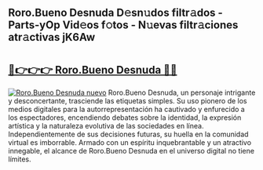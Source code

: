 ## Roro.Bueno Desnuda D𝚎sn𝚞dos filtr𝚊dos - Parts-yOp Vid𝚎os f𝚘tos - N𝚞evas filtr𝚊ciones atr𝚊ctivas jK6Aw

# <h2><a href="http://mbbgvm.tromn.icu/?c=Roro.Bueno+Desnuda">🔗👉👉👉 Roro.Bueno Desnuda 🔗🔗</a></h2>

[![Roro.Bueno Desnuda nuevo](https://i.imgur.com/pEAQMta.gif)](http://mbbgvm.tromn.icu/?c=Roro.Bueno+Desnuda)
Roro.Bueno Desnuda, un personaje intrigante y desconcertante, trasciende las etiquetas simples. Su uso pionero de los medios digitales para la autorrepresentación ha cautivado y enfurecido a los espectadores, encendiendo debates sobre la identidad, la expresión artística y la naturaleza evolutiva de las sociedades en línea. Independientemente de sus decisiones futuras, su huella en la comunidad virtual es imborrable. Armado con un espíritu inquebrantable y un atractivo innegable, el alcance de Roro.Bueno Desnuda en el universo digital no tiene límites.
